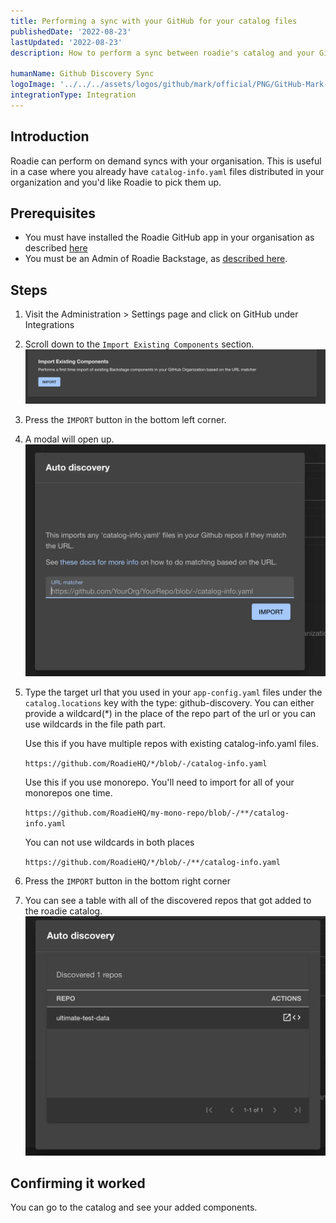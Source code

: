 ```yaml
---
title: Performing a sync with your GitHub for your catalog files
publishedDate: '2022-08-23'
lastUpdated: '2022-08-23'
description: How to perform a sync between roadie's catalog and your GitHub organisation

humanName: Github Discovery Sync
logoImage: '../../../assets/logos/github/mark/official/PNG/GitHub-Mark-120px-plus.png'
integrationType: Integration
---
```


## Introduction

Roadie can perform on demand syncs with your organisation. This is useful in a case where you already have `catalog-info.yaml` files distributed in your organization and you'd like Roadie to pick them up.

## Prerequisites

- You must have installed the Roadie GitHub app in your organisation as described [here](/docs/getting-started/install-github-app/)
- You must be an Admin of Roadie Backstage, as [described here](/docs/getting-started/create-admin-group/).

## Steps

1. Visit the Administration > Settings page and click on GitHub under Integrations
2. Scroll down to the `Import Existing Components` section.
   ![Image with the import existing components section](./import-existing-components.webp)
3. Press the `IMPORT` button in the bottom left corner.
4. A modal will open up.
   ![Opened modal](./modal.webp)
5. Type the target url that you used in your `app-config.yaml` files under the `catalog.locations` key with the type: github-discovery. You can either provide a wildcard(\*) in the place of the repo part of the url or you can use wildcards in the file path part.

   Use this if you have multiple repos with existing catalog-info.yaml files.

   `https://github.com/RoadieHQ/*/blob/-/catalog-info.yaml`

   Use this if you use monorepo. You'll need to import for all of your monorepos one time.

   `https://github.com/RoadieHQ/my-mono-repo/blob/-/**/catalog-info.yaml`

   You can not use wildcards in both places

   `https://github.com/RoadieHQ/*/blob/-/**/catalog-info.yaml`

6. Press the `IMPORT` button in the bottom right corner
7. You can see a table with all of the discovered repos that got added to the roadie catalog.
   ![A table with the discovered repos](./finished.webp)

## Confirming it worked

You can go to the catalog and see your added components.
